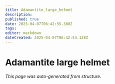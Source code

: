 ```yaml
---
title: Adamantite_large_helmet
description: 
published: true
date: 2025-04-07T06:42:55.380Z
tags: 
editor: markdown
dateCreated: 2025-04-07T06:42:53.128Z
---
```


# Adamantite large helmet

*This page was auto-generated from structure.*